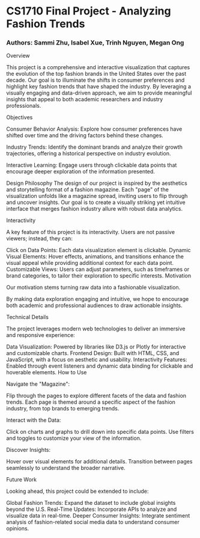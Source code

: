 # CS1710 Final Project - Analyzing Fashion Trends
### Authors: Sammi Zhu, Isabel Xue, Trinh Nguyen, Megan Ong
Overview

This project is a comprehensive and interactive visualization that captures the evolution of the top fashion brands in the United States over the past decade. Our goal is to illuminate the shifts in consumer preferences and highlight key fashion trends that have shaped the industry. By leveraging a visually engaging and data-driven approach, we aim to provide meaningful insights that appeal to both academic researchers and industry professionals.

Objectives

Consumer Behavior Analysis: Explore how consumer preferences have shifted over time and the driving factors behind these changes.

Industry Trends: Identify the dominant brands and analyze their growth trajectories, offering a historical perspective on industry evolution.

Interactive Learning: Engage users through clickable data points that encourage deeper exploration of the information presented.

Design Philosophy
The design of our project is inspired by the aesthetics and storytelling format of a fashion magazine. Each "page" of the visualization unfolds like a magazine spread, inviting users to flip through and uncover insights. Our goal is to create a visually striking yet intuitive interface that merges fashion industry allure with robust data analytics.

Interactivity

A key feature of this project is its interactivity. Users are not passive viewers; instead, they can:

Click on Data Points: 
Each data visualization element is clickable.
Dynamic Visual Elements: 
Hover effects, animations, and transitions enhance the visual appeal while providing additional context for each data point.
Customizable Views: Users can adjust parameters, such as timeframes or brand categories, to tailor their exploration to specific interests.
Motivation

Our motivation stems turning raw data into a fashionable visualization. 

By making data exploration engaging and intuitive, we hope to encourage both academic and professional audiences to draw actionable insights. 

Technical Details

The project leverages modern web technologies to deliver an immersive and responsive experience:

Data Visualization: 
Powered by libraries like D3.js or Plotly for interactive and customizable charts.
Frontend Design: 
Built with HTML, CSS, and JavaScript, with a focus on aesthetic and usability.
Interactivity Features: 
Enabled through event listeners and dynamic data binding for clickable and hoverable elements.
How to Use

Navigate the "Magazine":

Flip through the pages to explore different facets of the data and fashion trends.
Each page is themed around a specific aspect of the fashion industry, from top brands to emerging trends.

Interact with the Data:

Click on charts and graphs to drill down into specific data points.
Use filters and toggles to customize your view of the information.

Discover Insights:

Hover over visual elements for additional details.
Transition between pages seamlessly to understand the broader narrative.

Future Work

Looking ahead, this project could be extended to include:

Global Fashion Trends: Expand the dataset to include global insights beyond the U.S.
Real-Time Updates: Incorporate APIs to analyze and visualize data in real-time.
Deeper Consumer Insights: Integrate sentiment analysis of fashion-related social media data to understand consumer opinions.
